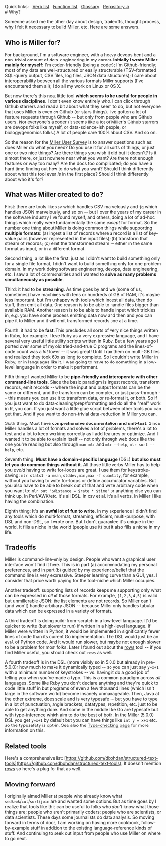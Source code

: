 <!---  PLEASE DO NOT EDIT DIRECTLY. EDIT THE .md.in FILE PLEASE. --->
<div>
<span class="quicklinks">
Quick links:
&nbsp;
<a class="quicklink" href="../reference-verbs/index.html">Verb list</a>
&nbsp;
<a class="quicklink" href="../reference-dsl-builtin-functions/index.html">Function list</a>
&nbsp;
<a class="quicklink" href="../glossary/index.html">Glossary</a>
&nbsp;
<a class="quicklink" href="https://github.com/johnkerl/miller" target="_blank">Repository ↗</a>
</span>
</div>
# Why?

Someone asked me the other day about design, tradeoffs, thought process, why I felt it necessary to build Miller, etc. Here are some answers.

## Who is Miller for?

For background, I'm a software engineer, with a heavy devops bent and a non-trivial amount of data-engineering in my career. **Initially I wrote Miller mainly for myself:** I'm coder-friendly (being a coder); I'm Github-friendly; most of my data are well-structured or easily structurable (TSV-formatted SQL-query output, CSV files, log files, JSON data structures); I care about interoperability between all the various formats Miller supports (I've encountered them all); I do all my work on Linux or OS X.

But now there's this neat little tool **which seems to be useful for people in various disciplines**. I don't even know entirely *who*. I can click through Github starrers and read a bit about what they seem to do, but not everyone that uses Miller is even *on* Github (or stars things). I've gotten a lot of feature requests through Github -- but only from people who are Github users.  Not everyone's a coder (it seems like a lot of Miller's Github starrers are devops folks like myself, or data-science-ish people, or biology/genomics folks.) A lot of people care 100% about CSV. And so on.

So the reason for the [Miller User Survey](https://github.com/johnkerl/miller/discussions/542) is to answer questions such as: does Miller do what you need? Do you use it for all sorts of things, or just one or two nice things? Are there things you wish it did but it doesn't? Is it almost there, or just nowhere near what you want? Are there not enough features or way too many? Are the docs too complicated; do you have a hard time finding out how to do what you want? Should I think differently about what this tool even *is* in the first place? Should I think differently about who it's for?

## What was Miller created to do?

First: there are tools like `xsv` which handles CSV marvelously and `jq` which handles JSON marvelously, and so on -- but I over the years of my career in the software industry I've found myself, and others, doing a lot of ad-hoc things which really were fundamentally the same *except* for format. So the number one thing about Miller is doing common things while supporting **multiple formats**: (a) ingest a list of records where a record is a list of key-value pairs (however represented in the input files); (b) transform that stream of records; (c) emit the transformed stream -- either in the same format as input, or in a different format.

Second thing, a lot like the first: just as I didn't want to build something only for a single file format, I didn't want to build something only for one problem domain. In my work doing software engineering, devops, data engineering, etc. I saw a lot of commonalities and I wanted to **solve as many problems simultaneously as possible**.

Third: it had to be **streaming**. As time goes by and we (some of us, sometimes) have machines with tens or hundreds of GB of RAM, it's maybe less important, but I'm unhappy with tools which ingest all data, then do stuff, then emit all data. One reason is to be able to handle files bigger than available RAM. Another reason is to be able to handle input which trickles in, e.g.  you have some process emitting data now and then and you can pipe it to Miller and it will emit transformed records one at a time.

Fourth: it had to be **fast**. This precludes all sorts of very nice things written in Ruby, for example. I love Ruby as a very expressive language, and I have several very useful little utility scripts written in Ruby. But a few years ago I ported over some of my old tried-and-true C programs and the lines-of-code count was a *lot* lower -- it was great! Until I ran them on multi-GB files and realized they took 60x as long to complete.  So I couldn't write Miller in Ruby, or in languages like it. I was going to have to do something in a low-level language in order to make it performant.

Fifth thing: I wanted Miller to be **pipe-friendly and interoperate with other command-line tools**.  Since the basic paradigm is ingest records, transform records, emit records -- where the input and output formats can be the same or different, and the transform can be complex, or just pass-through -- this means you can use it to transform data, or re-format it, or both. So if you just want to do data-cleaning/prep/formatting and do all the "real" work in R, you can. If you just want a little glue script between other tools you can get that. And if you want to do non-trivial data-reduction in Miller you can.

Sixth thing: Must have **comprehensive documentation and unit-test**. Since Miller handles a lot of formats and solves a lot of problems, there's a lot to test and a lot to keep working correctly as I add features or optimize. And I wanted it to be able to explain itself -- not only through web docs like the one you're reading but also through `man mlr` and `mlr --help`, `mlr sort --help`, etc.

Seventh thing: **Must have a domain-specific language** (DSL) **but also must let you do common things without it**. All those little verbs Miller has to help you *avoid* having to write for-loops are great. I use them for keystroke-saving: `mlr stats1 -a mean,stddev,min,max -f quantity`, for example, without you having to write for-loops or define accumulator variables. But you also have to be able to break out of that and write arbitrary code when you want to: `mlr put '$distance = $rate * $time'` or anything else you can think up. In Perl/AWK/etc.  it's all DSL. In xsv et al.  it's all verbs. In Miller I like having the combination.

Eighth thing: It's an **awful lot of fun to write**. In my experience I didn't find any tools which do multi-format, streaming, efficient, multi-purpose, with DSL and non-DSL, so I wrote one. But I don't guarantee it's unique in the world. It fills a niche in the world (people use it) but it also fills a niche in my life.

## Tradeoffs

Miller is command-line-only by design. People who want a graphical user interface won't find it here.  This is in part (a) accommodating my personal preferences, and in part (b) guided by my experience/belief that the command line is very expressive. Steeper learning curve than a GUI, yes. I consider that price worth paying for the tool-niche which Miller occupies.

Another tradeoff: supporting lists of records keeps me supporting only what can be expressed in *all* of those formats. For example, `[1,2,3,4,5]` is valid but unmillerable JSON: the list elements are not records.  So Miller can't (and won't) handle arbitrary JSON -- because Miller only handles tabular data which can be expressed in a variety of formats. 

A third tradeoff is doing build-from-scratch in a low-level language. It'd be quicker to write (but slower to run) if written in a high-level language. If Miller were written in Python, it would be implemented in significantly fewer lines of code than its current Go implementation. The DSL would just be an `eval` of Python code. And it would run slower, but maybe not enough slower to be a problem for most folks. Later I found out about the [rows](https://github.com/turicas/rows) tool -- if you find Miller useful, you should check out `rows` as well.

A fourth tradeoff is in the DSL (more visibly so in 5.0.0 but already in pre-5.0.0): how much to make it dynamically typed -- so you can just say `y=x+1` with a minimum number of keystrokes -- vs. having it do a good job of telling you when you've made a typo. This is a common paradigm across *all* languages.  Some like Ruby you don't declare anything and they're quick to code little stuff in but programs of even a few thousand lines (which isn't large in the software world) become insanely unmanageable.  Then, Java at the other extreme, does scale and is very typesafe -- but you have to type in a lot of punctuation, angle brackets, datatypes, repetition, etc. just to be able to get anything done. And some in the middle like Go are typesafe but with type-inference which aim to do the best of both. In the Miller (5.0.0) DSL you get `y=x+1` by default but you can have things like `int y = x+1` etc. so the typesafety is opt-in. See also the [Type-checking page](reference-dsl-variables.md#type-checking) for more information on this.

## Related tools

Here's a comprehensive list: [https://github.com/dbohdan/structured-text-tools](https://github.com/dbohdan/structured-text-tools). It doesn't mention [rows](https://github.com/turicas/rows) so here's a plug for that as well.

## Moving forward

I originally aimed Miller at people who already know what `sed`/`awk`/`cut`/`sort`/`join` are and wanted some options. But as time goes by I realize that tools like this can be useful to folks who *don't* know what those things are; people who aren't primarily coders; people who are scientists, or data scientists. These days some journalists do data analysis.  So moving forward in terms of docs, I am working on having more cookbook, follow-by-example stuff in addition to the existing language-reference kinds of stuff.  And continuing to seek out input from people who use Miller on where to go next.
